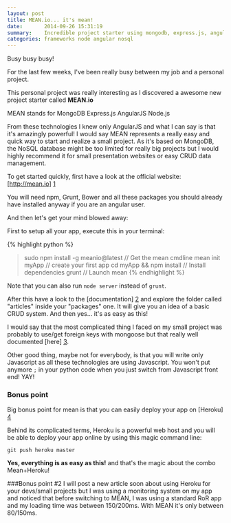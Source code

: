 ```yaml
---
layout: post
title: MEAN.io... it's mean!
date:       2014-09-26 15:31:19
summary:    Incredible project starter using mongodb, express.js, angularjs and node.js
categories: frameworks node angular nosql
---
```


Busy busy busy!

For the last few weeks, I've been really busy between my job and a personal project.

This personal project was really interesting as I discovered a awesome new project starter called **MEAN.io**

MEAN stands for MongoDB Express.js AngularJS Node.js

From these technologies I knew only AngularJS and what I can say is that it's amazingly powerful! I would say MEAN represents a really easy and quick way to start and realize a small project. As it's based on MongoDB, the NoSQL database might be too limited for really big projects but I would highly recommend it for small presentation websites or easy CRUD data management.

To get started quickly, first have a look at the official website: [http://mean.io] [1]

You will need npm, Grunt, Bower and all these packages you should already have installed anyway if you are an angular user.

And then let's get your mind blowed away:

First to setup all your app, execute this in your terminal:

{% highlight python %}
> sudo npm install -g meanio@latest  // Get the mean cmdline
> mean init myApp                    // create your first app
> cd myApp && npm install            // Install dependencies
> grunt                              // Launch mean
{% endhighlight %}

Note that you can also run `node server` instead of `grunt`.

After this have a look to the [documentation] [2] and explore the folder called "articles" inside your "packages" one. It will give you an idea of a basic CRUD system. And then yes... it's as easy as this!

I would say that the most complicated thing I faced on my small project was probably to use/get foreign keys with mongoose but that really well documented [here] [3].

Other good thing, maybe not for everybody, is that you will write only Javascript as all these technologies are using Javascript. You won't put anymore `;` in your python code when you just switch from Javascript front end! YAY!

### Bonus point
Big bonus point for mean is that you can easily deploy your app on [Heroku] [4]

Behind its complicated terms, Heroku is a powerful web host and you will be able to deploy your app online by using this magic command line: 

`git push heroku master`

**Yes, everything is as easy as this!** and that's the magic about the combo Mean+Heroku!

###Bonus point #2
I will post a new article soon about using Heroku for your devs/small projects but I was using a monitoring system on my app and noticed that before switching to MEAN, I was using a standard RoR app and my loading time was between 150/200ms. With MEAN it's only between 80/150ms.

  [1]: http://mean.io
  [2]: http://mean.io/#!/docs
  [3]: http://mongoosejs.com/docs/populate.html
  [4]: http://heroku.com
